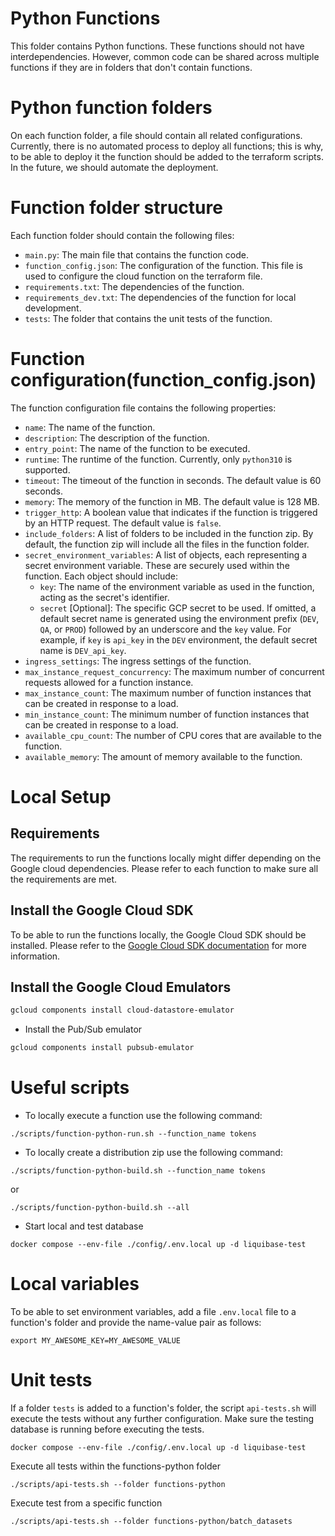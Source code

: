 # Python Functions

This folder contains Python functions. These functions should not have interdependencies. However, common code can be shared across multiple functions if they are in folders that don't contain functions.

# Python function folders
On each function folder, a file should contain all related configurations. Currently, there is no automated process to deploy all functions; this is why, to be able to deploy it the function should be added to the terraform scripts. In the future, we should automate the deployment.

# Function folder structure
Each function folder should contain the following files:
- `main.py`: The main file that contains the function code.
- `function_config.json`: The configuration of the function. This file is used to configure the cloud function on the terraform file.
- `requirements.txt`: The dependencies of the function.
- `requirements_dev.txt`: The dependencies of the function for local development.
- `tests`: The folder that contains the unit tests of the function.

# Function configuration(function_config.json)
The function configuration file contains the following properties:
- `name`: The name of the function.
- `description`: The description of the function.
- `entry_point`: The name of the function to be executed.
- `runtime`: The runtime of the function. Currently, only `python310` is supported.
- `timeout`: The timeout of the function in seconds. The default value is 60 seconds.
- `memory`: The memory of the function in MB. The default value is 128 MB.
- `trigger_http`: A boolean value that indicates if the function is triggered by an HTTP request. The default value is `false`.
- `include_folders`: A list of folders to be included in the function zip. By default, the function zip will include all the files in the function folder.
- `secret_environment_variables`: A list of objects, each representing a secret environment variable. These are securely used within the function. Each object should include:
  - `key`: The name of the environment variable as used in the function, acting as the secret's identifier.
  - `secret` [Optional]: The specific GCP secret to be used. If omitted, a default secret name is generated using the environment prefix (`DEV`, `QA`, or `PROD`) followed by an underscore and the `key` value. For example, if `key` is `api_key` in the `DEV` environment, the default secret name is `DEV_api_key`.
- `ingress_settings`: The ingress settings of the function.
- `max_instance_request_concurrency`: The maximum number of concurrent requests allowed for a function instance.
- `max_instance_count`: The maximum number of function instances that can be created in response to a load.
- `min_instance_count`: The minimum number of function instances that can be created in response to a load.
- `available_cpu_count`: The number of CPU cores that are available to the function.
- `available_memory`: The amount of memory available to the function.

# Local Setup

## Requirements
The requirements to run the functions locally might differ depending on the Google cloud dependencies. Please refer to each function to make sure all the requirements are met.

## Install the Google Cloud SDK
To be able to run the functions locally, the Google Cloud SDK should be installed. Please refer to the [Google Cloud SDK documentation](https://cloud.google.com/sdk/docs/install) for more information.

## Install the Google Cloud Emulators

```bash
gcloud components install cloud-datastore-emulator
```

- Install the Pub/Sub emulator
```bash
gcloud components install pubsub-emulator
```

# Useful scripts
- To locally execute a function use the following command:
```
./scripts/function-python-run.sh --function_name tokens
```
- To locally create a distribution zip use the following command:
```
./scripts/function-python-build.sh --function_name tokens
```
or 
```
./scripts/function-python-build.sh --all
```
- Start local and test database
```
docker compose --env-file ./config/.env.local up -d liquibase-test
```

# Local variables
To be able to set environment variables, add a file `.env.local` file to a function's folder and provide the name-value pair as follows:
```
export MY_AWESOME_KEY=MY_AWESOME_VALUE
```

# Unit tests
If a folder `tests` is added to a function's folder, the script `api-tests.sh` will execute the tests without any further configuration.
Make sure the testing database is running before executing the tests.
```
docker compose --env-file ./config/.env.local up -d liquibase-test
```
Execute all tests within the functions-python folder
```
./scripts/api-tests.sh --folder functions-python 
```
Execute test from a specific function
```
./scripts/api-tests.sh --folder functions-python/batch_datasets
```